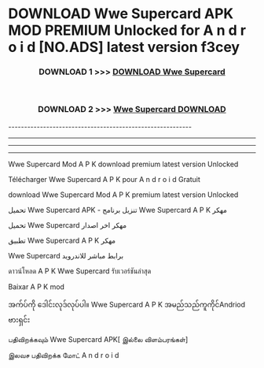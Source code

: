 # DOWNLOAD Wwe Supercard  APK MOD PREMIUM Unlocked for A n d r o i d [NO.ADS] latest version f3cey 



<div align="center">

<h3>DOWNLOAD 1 >>> <a href="https://getmod2.web.app/?judul=Wwe Supercard ">DOWNLOAD Wwe Supercard </a></h3><br>

<h3>DOWNLOAD 2 >>> <a href="https://getmod2.web.app/?judul=Wwe Supercard ">Wwe Supercard  DOWNLOAD </a></h3>

</div>
----------------------------------------------------------

----------------------------------------------------------

----------------------------------------------------------

----------------------------------------------------------

Wwe Supercard  Mod A P K download premium latest version Unlocked

Télécharger Wwe Supercard  A P K pour A n d r o i d Gratuit

download Wwe Supercard  Mod A P K premium latest version Unlocked

تحميل Wwe Supercard  APK - تنزيل برنامج Wwe Supercard  A P K مهكر

تحميل Wwe Supercard  مهكر اخر اصدار

تطبيق Wwe Supercard  A P K مهكر

Wwe Supercard  برابط مباشر للاندرويد

ดาวน์โหลด A P K Wwe Supercard  รับเวอร์ชันล่าสุด

Baixar A P K mod

အက်ပ်ကို ဒေါင်းလုဒ်လုပ်ပါ။ Wwe Supercard  A P K အမည်သည်ကူကိုင်Andriod ဗားရှင်း

பதிவிறக்கவும் Wwe Supercard  APK[ இல்லை விளம்பரங்கள்] 
 
இலவச பதிவிறக்க மோட் A n d r o i d



